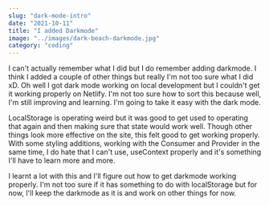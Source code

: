 ```yaml
---
slug: "dark-mode-intro" 
date: "2021-10-11"
title: "I added Darkmode"
image: "../images/dark-beach-darkmode.jpg"
category: "coding"
---
```

I can't actually remember what I did but I do remember adding darkmode. I think I added a couple of other things but really I'm not too sure what I did xD. Oh well I got dark mode working on local development but I couldn't get it working properly on Netlify. I'm not too sure how to sort this because well, I'm still improving and learning. I'm going to take it easy with the dark mode. 

LocalStorage is operating weird but it was good to get used to operating that again and then making sure that state would work well. Though other things look more effective on the site, this felt good to get working properly. With some styling additions, working with the Consumer and Provider in the same time, I do hate that I can't use, useContext properly and it's something I'll have to learn more and more. 

I learnt a lot with this and I'll figure out how to get darkmode working properly. I'm not too sure if it has something to do with localStorage but for now, I'll keep the darkmode as it is and work on other things for now. 